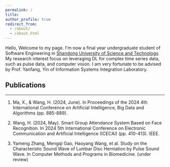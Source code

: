 ```yaml
---
permalink: /
title:
author_profile: true
redirect_from: 
  - /about/
  - /about.html
---
```


Hello, Welcome to my page. I'm now a final year undergraduate student of Software Engineering in [Shandong University of Science and Technology](https://www.sdust.edu.cn/). My research interest focus on leveraging DL for complex time series data, such as pulse data, and computer vision. I am very fortunate to be advised by Prof. Yanfang, Yin of Information Systems Integration Laboratory.

<a id="Publications"></a>
## Publications
----
1.	Ma, X., & Wang, H. (2024, June). In Proceedings of the 2024 4th International Conference on Artificial Intelligence, Big Data and Algorithms (pp. 885-889).

2.	Wang, H. (2024, May). Smart Group Attendance System Based on Face Recognition. In 2024 5th International Conference on Electronic Communication and Artificial Intelligence (ICECAI) (pp. 410-413). IEEE.

3.	Yameng Zhang, Mengqi Gao, Haoyang Wang, et al. Study on the Characteristic Sound Wave of Lumbar Disc Herniation by Pulse Sound Wave. In Computer Methods and Programs in Biomedicine. (under review)

